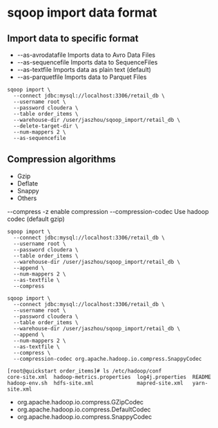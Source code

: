 # sqoop import data format



## Import data to specific format
+ --as-avrodatafile	Imports data to Avro Data Files
+ --as-sequencefile	Imports data to SequenceFiles
+ --as-textfile	Imports data as plain text (default)
+ --as-parquetfile	Imports data to Parquet Files

```
sqoop import \
  --connect jdbc:mysql://localhost:3306/retail_db \
  --username root \
  --password cloudera \
  --table order_items \
  --warehouse-dir /user/jaszhou/sqoop_import/retail_db \
  --delete-target-dir \
  --num-mappers 2 \
  --as-sequencefile
```

## Compression algorithms
* Gzip
* Deflate
* Snappy
* Others

--compress -z enable compression
--compression-codec Use hadoop codec (default gzip)
```
sqoop import \
  --connect jdbc:mysql://localhost:3306/retail_db \
  --username root \
  --password cloudera \
  --table order_items \
  --warehouse-dir /user/jaszhou/sqoop_import/retail_db \
  --append \
  --num-mappers 2 \
  --as-textfile \
  --compress
```

```
sqoop import \
  --connect jdbc:mysql://localhost:3306/retail_db \
  --username root \
  --password cloudera \
  --table order_items \
  --warehouse-dir /user/jaszhou/sqoop_import/retail_db \
  --append \
  --num-mappers 2 \
  --as-textfile \
  --compress \
  --compression-codec org.apache.hadoop.io.compress.SnappyCodec
```

```
[root@quickstart order_items]# ls /etc/hadoop/conf
core-site.xml  hadoop-metrics.properties  log4j.properties  README
hadoop-env.sh  hdfs-site.xml              mapred-site.xml   yarn-site.xml
```

- org.apache.hadoop.io.compress.GZipCodec
- org.apache.hadoop.io.compress.DefaultCodec
- org.apache.hadoop.io.compress.SnappyCodec
